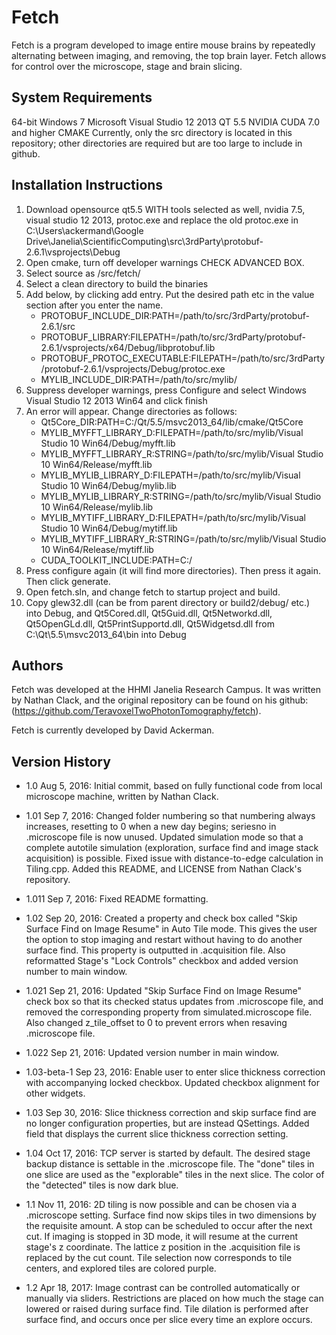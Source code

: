 # Fetch

Fetch is a program developed to image entire mouse brains by repeatedly alternating between imaging, and removing, the top brain layer. Fetch allows for control over the microscope, stage and brain slicing.


## System Requirements
64-bit Windows 7
Microsoft Visual Studio 12 2013
QT 5.5
NVIDIA CUDA 7.0 and higher
CMAKE
Currently, only the src directory is located in this repository; other directories are required but are too large to include in github.


## Installation Instructions
1.	Download opensource qt5.5 WITH tools selected as well, nvidia 7.5, visual studio 12 2013, protoc.exe and replace the old protoc.exe in C:\Users\ackermand\Google Drive\Janelia\ScientificComputing\src\3rdParty\protobuf-2.6.1\vsprojects\Debug
2.	Open cmake, turn off developer warnings CHECK ADVANCED BOX.
3.	Select source as /src/fetch/
4.	Select a clean directory to build the binaries
5.	Add below, by clicking add entry. Put the desired path etc in the value section after you enter the name.
	*	PROTOBUF_INCLUDE_DIR:PATH=/path/to/src/3rdParty/protobuf-2.6.1/src
	*	PROTOBUF_LIBRARY:FILEPATH=/path/to/src/3rdParty/protobuf-2.6.1/vsprojects/x64/Debug/libprotobuf.lib
	*	PROTOBUF_PROTOC_EXECUTABLE:FILEPATH=/path/to/src/3rdParty/protobuf-2.6.1/vsprojects/Debug/protoc.exe
	*	MYLIB_INCLUDE_DIR:PATH=/path/to/src/mylib/
6.	Suppress developer warnings, press Configure and select Windows Visual Studio 12 2013 Win64 and click finish
7.	An error will appear. Change directories as follows:
	*	Qt5Core_DIR:PATH=C:/Qt/5.5/msvc2013_64/lib/cmake/Qt5Core
	*	MYLIB_MYFFT_LIBRARY_D:FILEPATH=/path/to/src/mylib/Visual Studio 10 Win64/Debug/myfft.lib
	*	MYLIB_MYFFT_LIBRARY_R:STRING=/path/to/src/mylib/Visual Studio 10 Win64/Release/myfft.lib
	*	MYLIB_MYLIB_LIBRARY_D:FILEPATH=/path/to/src/mylib/Visual Studio 10 Win64/Debug/mylib.lib
	*	MYLIB_MYLIB_LIBRARY_R:STRING=/path/to/src/mylib/Visual Studio 10 Win64/Release/mylib.lib
	*	MYLIB_MYTIFF_LIBRARY_D:FILEPATH=/path/to/src/mylib/Visual Studio 10 Win64/Debug/mytiff.lib
	*	MYLIB_MYTIFF_LIBRARY_R:STRING=/path/to/src/mylib/Visual Studio 10 Win64/Release/mytiff.lib
	*	CUDA_TOOLKIT_INCLUDE:PATH=C:/
8.	Press configure again (it will find more directories). Then press it again. Then click generate.
9.	Open fetch.sln, and change fetch to startup project and build.
10.	Copy glew32.dll (can be from parent directory or build2/debug/ etc.) into Debug, and Qt5Cored.dll, Qt5Guid.dll, Qt5Networkd.dll, Qt5OpenGLd.dll, Qt5PrintSupportd.dll, Qt5Widgetsd.dll from C:\Qt\5.5\msvc2013_64\bin into Debug

## Authors
Fetch was developed at the HHMI Janelia Research Campus. It was written by Nathan Clack, and the original repository can be found on his github:(https://github.com/TeravoxelTwoPhotonTomography/fetch).

Fetch is currently developed by David Ackerman.

## Version History

* 1.0    Aug 5, 2016:    Initial commit, based on fully functional code from local
		      microscope machine, written by Nathan Clack.

* 1.01   Sep 7, 2016:    Changed folder numbering so that numbering always 
		      increases, resetting to 0 when a new day begins; seriesno 
		      in .microscope file is now unused. Updated simulation 
		      mode so that a complete autotile simulation (exploration, 
		      surface find and image stack acquisition) is possible. 
		      Fixed issue with distance-to-edge calculation in Tiling.cpp. 
	              Added this README, and LICENSE from Nathan Clack's 
		      repository.

* 1.011  Sep 7, 2016:    Fixed README formatting.

* 1.02   Sep 20, 2016:   Created a property and check box called "Skip Surface Find 
		      on Image Resume" in Auto Tile mode. This gives the user the 
		      option to stop imaging and restart without having to do 
		      another surface find. This property is outputted in 
		      .acquisition file. Also reformatted Stage's "Lock Controls" 
		      checkbox and added version number to main window.

* 1.021  Sep 21, 2016:   Updated "Skip Surface Find on Image Resume" check box so 
		      that its checked status updates from .microscope file, and 
		      removed the corresponding property from simulated.microscope 
		      file. Also changed z_tile_offset to 0 to prevent errors when 
		      resaving .microscope file.

* 1.022  Sep 21, 2016:   Updated version number in main window.

* 1.03-beta-1 Sep 23, 2016:    Enable user to enter slice thickness correction 
		            with accompanying locked checkbox. Updated checkbox
			    alignment for other widgets.

* 1.03   Sep 30, 2016:   Slice thickness correction and skip surface find are no 
		      longer configuration properties, but are instead QSettings. 
		      Added field that displays the current slice thickness 
		      correction setting.

* 1.04   Oct 17, 2016:   TCP server is started by default. The desired stage backup 
		      distance is settable in the .microscope file. The "done" 
		      tiles in one slice are used as the "explorable" tiles in 
		      the next slice. The color of the "detected" tiles is now 
		      dark blue.

* 1.1    Nov 11, 2016:   2D tiling is now possible and can be chosen via a .microscope 
		      setting. Surface find now skips tiles in two dimensions by 
		      the requisite amount. A stop can be scheduled to occur after 
	              the next cut. If imaging is stopped in 3D mode, it will 
                      resume at the current stage's z coordinate. The lattice z 
  		      position in the .acquisition file is replaced by the cut 
		      count. Tile selection now corresponds to tile centers, and 
		      explored tiles are colored purple.

* 1.2    Apr 18, 2017:   Image contrast can be controlled automatically or manually via
		      sliders. Restrictions are placed on how much the stage can 
		      lowered or raised during surface find. Tile dilation is performed
		      after surface find, and occurs once per slice every time an
		      explore occurs.
